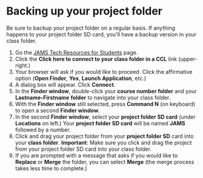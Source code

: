 # Backing up your project folder

Be sure to backup your project folder on a regular basis. If anything happens to your project folder SD card, you'll have a backup version in your class folder. 

1. Go the [JAMS Tech Resources for Students](http://uwm.edu/journalism-advertising-media-studies/student-resources/tech-resources/) page. 
2. Click the **Click here to connect to your class folder in a CCL** link \(upper-right.\)
3. Your browser will ask if you would like to proceed. Click the affirmative option \(**Open Finder**, **Yes**, **Launch Application**, etc.\)
4. A dialog box will appear. Click **Connect**. 
5. In the **Finder window**, double-click your **course number folder** and your **Lastname-Firstname** **folder** to navigate into your class folder. 
6. With the **Finder window** still selected, press **Command N** \(on keyboard\) to open a second **Finder window**.
7. In the second **Finder window**, select your **project folder SD card** \(under **Locations** on left.\) Your **project folder SD card** will be named **JAMS** followed by a number. 
8. Click and drag your project folder from your **project folder SD** card into your **class folder**. **Important**: Make sure you click and drag the project from your project folder SD card into your class folder.
9. If you are prompted with a message that asks if you would like to **Replace** or **Merge** the folder, you can select **Merge** \(the merge process takes less time to complete.\) 



